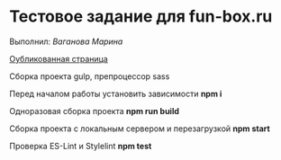 Тестовое задание для fun-box.ru
========================

Выполнил: *Ваганова Марина*


[Оубликованная страница](https://mairiv.github.io/cat-food/ "Покорми кота")

Сборка проекта gulp, препроцессор sass

Перед началом работы установить зависимости **npm i**

Одноразовая cборка проекта **npm run build**

Сборка проекта с локальным сервером и перезагрузкой **npm start**

Проверка ES-Lint и Stylelint **npm test**
